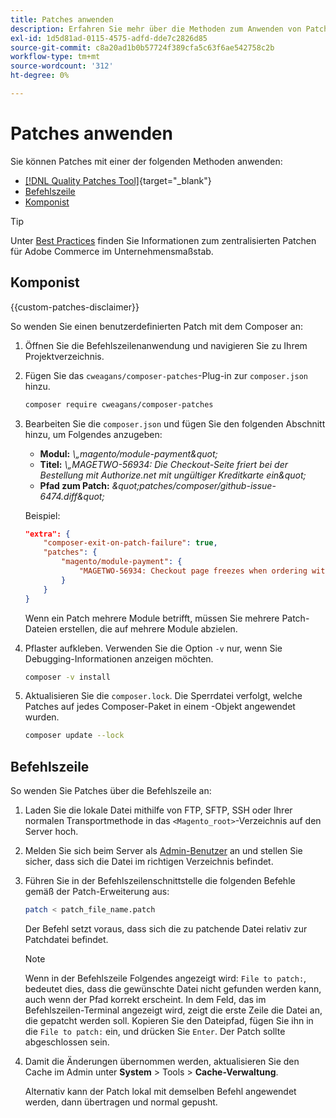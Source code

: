 ```yaml
---
title: Patches anwenden
description: Erfahren Sie mehr über die Methoden zum Anwenden von Patches auf ein Adobe Commerce-Projekt.
exl-id: 1d5d81ad-0115-4575-adfd-dde7c2826d85
source-git-commit: c8a20ad1b0b57724f389cfa5c63f6ae542758c2b
workflow-type: tm+mt
source-wordcount: '312'
ht-degree: 0%

---
```


# Patches anwenden

Sie können Patches mit einer der folgenden Methoden anwenden:

- [[!DNL Quality Patches Tool]](https://experienceleague.adobe.com/tools/commerce-quality-patches/index.html?lang=de){target="_blank"}
- [Befehlszeile](../patches/apply.md#command-line)
- [Komponist](../patches/apply.md#composer)


>[!TIP]
>
>Unter [Best Practices](../../implementation-playbook/best-practices/maintenance/patching-at-scale.md) finden Sie Informationen zum zentralisierten Patchen für Adobe Commerce im Unternehmensmaßstab.

## Komponist

{{custom-patches-disclaimer}}

So wenden Sie einen benutzerdefinierten Patch mit dem Composer an:

1. Öffnen Sie die Befehlszeilenanwendung und navigieren Sie zu Ihrem Projektverzeichnis.
1. Fügen Sie das `cweagans/composer-patches`-Plug-in zur `composer.json` hinzu.

   ```bash
   composer require cweagans/composer-patches
   ```

1. Bearbeiten Sie die `composer.json` und fügen Sie den folgenden Abschnitt hinzu, um Folgendes anzugeben:
   - **Modul:** *\„magento/module-payment\&quot;*
   - **Titel:** *\„MAGETWO-56934: Die Checkout-Seite friert bei der Bestellung mit Authorize.net mit ungültiger Kreditkarte ein\&quot;*
   - **Pfad zum Patch:** *\&quot;patches/composer/github-issue-6474.diff\&quot;*

   Beispiel:

   ```json
   "extra": {
       "composer-exit-on-patch-failure": true,
       "patches": {
           "magento/module-payment": {
               "MAGETWO-56934: Checkout page freezes when ordering with Authorize.net with invalid credit card": "patches/composer/github-issue-6474.diff"
           }
       }
   }
   ```

   Wenn ein Patch mehrere Module betrifft, müssen Sie mehrere Patch-Dateien erstellen, die auf mehrere Module abzielen.

1. Pflaster aufkleben. Verwenden Sie die Option `-v` nur, wenn Sie Debugging-Informationen anzeigen möchten.

   ```bash
   composer -v install
   ```

1. Aktualisieren Sie die `composer.lock`. Die Sperrdatei verfolgt, welche Patches auf jedes Composer-Paket in einem -Objekt angewendet wurden.

   ```bash
   composer update --lock
   ```

## Befehlszeile

So wenden Sie Patches über die Befehlszeile an:

1. Laden Sie die lokale Datei mithilfe von FTP, SFTP, SSH oder Ihrer normalen Transportmethode in das `<Magento_root>`-Verzeichnis auf den Server hoch.
1. Melden Sie sich beim Server als [Admin-Benutzer](../../configuration/cli/config-cli.md#prerequisites) an und stellen Sie sicher, dass sich die Datei im richtigen Verzeichnis befindet.
1. Führen Sie in der Befehlszeilenschnittstelle die folgenden Befehle gemäß der Patch-Erweiterung aus:

   ```bash
   patch < patch_file_name.patch
   ```

   Der Befehl setzt voraus, dass sich die zu patchende Datei relativ zur Patchdatei befindet.

   >[!NOTE]
   >
   >Wenn in der Befehlszeile Folgendes angezeigt wird: `File to patch:`, bedeutet dies, dass die gewünschte Datei nicht gefunden werden kann, auch wenn der Pfad korrekt erscheint. In dem Feld, das im Befehlszeilen-Terminal angezeigt wird, zeigt die erste Zeile die Datei an, die gepatcht werden soll. Kopieren Sie den Dateipfad, fügen Sie ihn in die `File to patch:` ein, und drücken Sie `Enter`. Der Patch sollte abgeschlossen sein.

1. Damit die Änderungen übernommen werden, aktualisieren Sie den Cache im Admin unter **System** > Tools > **Cache-Verwaltung**.

   Alternativ kann der Patch lokal mit demselben Befehl angewendet werden, dann übertragen und normal gepusht.
